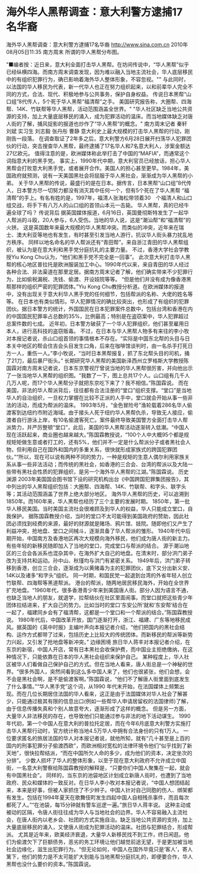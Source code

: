 # 海外华人黑帮调查：意大利警方逮捕17名华裔

海外华人黑帮调查：意大利警方逮捕17名华裔
http://www.sina.com.cn  2010年08月05日11:35  南方周末
所谓的华人黑帮分布图。

"■编者按：近日来，意大利全面打击华人黑帮。在坊间传说中，“华人黑帮”似乎已经纵横四海。而南方周末调查发现，因为难以融入当地主流社会，华人底层移民中的有组织犯罪行为，确已影响着海外华人整体形象，不容忽视。""
与此同时，以法国的华人移民为代表，新一代华人也正在努力组织起来，以和前辈华人完全不同的方式，合法、现代、积极地参与公共事务，保护自身权益。
传说日本黑帮“山口组”8代传人，5个死于华人黑帮“福清帮”之手。
美国研究报告称，大圈帮、四海帮、14K、竹联帮等华人黑帮，活动范围涵盖全世界。"
"华人社区缺乏当地公共资源的支持，加上大量底层移民的涌入，成为犯罪活动的温床。而当地媒体缺乏对唐人街的了解，捕风捉影的报道也炒作了“华人黑帮”的概念。"
南方周末记者 秦轩 刘斌 实习生 刘志毅 张丹彤 曹静
意大利史上最大规模的打击华人黑帮的行动，刚刚告一段落。
在调查取证了2年多之后，意大利警方6月28日展开扫荡华人犯罪团伙的行动，突击搜查华人黑帮，最终逮捕了17名华人和7名意大利人，涉案金额达27亿欧元。
值得注意的是，欧洲媒体称此举打击了中国的“MAFIA”，而通常这个词指意大利的黑手党。
事实上，1990年代中期，意大利官员已经放话，担心华人黑帮会打败意大利黑手党，或者展开合作。美国人的担心甚至更早。1984年，美国政府就预测，说有一天美国黑社会将屈服于华人黑社会，渐渐成为华人黑帮的小弟。
关于华人黑帮的传说，最盛行的是在日本。据传言，日本黑帮“山口组”8代传人，日本警方尽一切努力都没有消灭其中任何一个，但有5个死在了华人黑帮 “福清帮”的手上。有名有姓的是，1997年，福清人张海松带领着30　个福清人和山口组交战，将手下有八万人的山口组的首领山本元一击毙。
华人黑帮，真的已经牛遍全球了吗？
传说背后
据英国媒体报道，6月16日，英国曼彻斯特发生了一起华人帮派的斗殴，20人参与，6人受伤。当地的华人说，这是“潮汕帮”和“福清帮”的火拼。
这是英国数年来最大规模的华人黑帮冲突。而类似的冲突，近年来在瑞士、澳大利亚等地也有发生，有时甚至引发当地人游行，抗议华人街头暴力扰乱地方秩序。
同样以地名命名的华人帮派还有“青田帮”。来自浙江青田的华人黑帮组织，被认为是在意大利和黑手党分庭抗礼的主要力量。
不过，香港大学社会学教授Yiu Kong Chu认为，“他们和黑手党不完全是一回事”。
此次意大利打击华人黑帮的核心地区普拉托是欧洲服装加工中心。1990年代以来，来自青田的华人经过各种合法、非法渠道在那里定居。据南方周末记者了解，他们确实带来不少犯罪行为，比如偷税漏税、洗钱、偷渡、开设妓院等等。
“但是他们并没有成为像香港黑帮那样的组织严密的犯罪团体。”Yiu Kong Chu教授分析道。在欧洲媒体的报道中，没有出现关于意大利华人黑手党的任何细节，包括帮派的名称、大佬的姓名等等。
在日本也有类似情形。华人犯罪情况的确比较突出，也形成了有组织的犯罪团伙。据日本警方的统计，外国国民在日本犯罪案件总数中，包括台湾和香港在内的中国国民犯罪率占总数的35%，比例最高；特别是在盗窃案中，华人犯罪超过总案件数的七成。
近年初，日本警方破获了一个华人犯罪组织，他们甚至雇用日本人，进行高科技的盗窃贩毒。
不过，在日本与华人黑帮人物多有来往的李小牧对本报记者说，杀山口组首领的事情根本不存在。“实际是中国东北帮的头目与日本关中地区的帮会住吉会头目发生口角，后来在咖啡馆谈判时，由一名杀手打死日方一人，重伤一人。”李小牧说，“当时日本黑帮报复，抓了东北帮头目的司机，捅了21刀，最后暴尸街头。”
长期研究华人黑帮的美国新泽西州立罗格斯大学教授陈国霖对南方周末记者说，日本东京警视厅曾说当地的华人黑帮很厉害，并向他出示了一张当地华人黑帮的组织图。“我数了一下，图上总共17个人。山口组有几千人几万人呢，而17个华人黑帮分子就把东京吃下来了？我不相信。”陈国霖说。
而在美国，非法的华人帮派背后，往往都有合法注册的“堂口”组织支撑。“堂口”是当地华人的自治组织，一旦权力掌握在比较不正派的人手中，堂口就会开始从事一些非法的活动，而成为帮派的温床。
1993年5月，“金色冒险号”渔轮载着286名华人偷渡客到达纽约市附近海域。由于接头人死于纽约华人黑帮仇杀，导致无人接应，偷渡者自行游泳上岸，有10名偷渡客死亡。案件最终导致美国警方全面打击华人帮派势力，并严厉整顿“堂口”，此后，美国的华人黑帮活动逐渐转入低潮。“中国人现在活跃起来，商业圈也越来越大。”陈国霖教授说，“100个人中大概95个都是规规矩矩做生意或者打工的，还有5%，他们并不一定是什么帮派分子或者黑社会人物，但利用自己在国外和国内的多重关系，很快就形成家族式的跨国犯罪团伙。”“所以，现在可以说有两种不同的势力，一种是规矩的生意人偶尔利用家族关系从事一些非法活动；而传统的黑社会，如香港的三合会、台湾的帮派以及大陆一些带有黑社会性质的犯罪组织，是另一个海外华人黑帮的江湖。”陈国霖说。
历史渊源
2003年美国国会图书馆下设的研究机构出台《中国跨国犯罪集团报告》，其中列出的华人黑帮组织包括：大圈帮、四海帮、14K、竹联帮、和字头、联字头等；其活动范围涵盖了世界上绝大部分地区。
海外华人黑帮的历史，可以追溯到1850年。而160年来，华人黑帮也经历了三个主要的发展时期。
1850年，第一批华人移民美国。当时美国主流社会很难顾及到华人的权益，华人只能成立堂口，自我保护。
据陈国霖教授介绍，当时的堂口不太可能得到美国政府的赞助，因此社团必须找到经费的来源，最好的财源就是赌场、鸦片馆、妓院。随即他们又产生了利益冲突，抢地盘、堂口之间械斗，逐渐具备了华人帮派的雏形。
1940年代中后期开始，中国南方及香港地区再次大规模向海外移民，他们成为唐人街的新主力。有些年轻的新移民随即加入了当地的堂口，完成堂口与帮派的结合。
源于潮汕地区的三合会各派系也混杂其中，在海外扩大自己的地盘。在清末时，部分洪门弟子改为支持共和运动。孙中山、秋瑾均与洪门有紧密关系。 1949年后，洪门弟子转移到香港，创立三合会，逐渐成为以黄赌毒为主的犯罪团伙，底下又分出新义安、14K以及诸多“和字头”组织。
同一时期，和国民党一起退到台湾的外省年轻人创立竹联帮、四海帮等黑道帮派。
港台的帮派，随两地居民移民海外，开始在全世界扩充地盘。“1960年代，很多香港青少年来到美国唐人街。部分人因为语言不通，也缺乏当地人的朋友，就退学，拉帮结伙在社区里面闹事。而堂口就把这些青少年团体拉结进来，扩大自己的势力。比如当时的堂口‘东安公所’就和‘东安帮’结合在一起了，福建同乡会有了福清帮，这都是一个堂口和一个帮派的结合。”陈国霖教授说。
1980年代后，中国改革开放，国门逐渐打开，浙江、福建、广东等地移民成风。据英国的《英中时报》主编叶声向本报记者介绍，“他们把国内的黑社会结构、运作方式都带了过来，包括历史上比较大的传统团体。而新移民的帮派等新势力兴起，又引发了抢地盘等新冲突。”
边缘困境
旅日华人蒋丰对本报记者介绍，在东京的新宿，中国人开店，常有日本黑社会收保护费，而中国业主拒绝缴纳，在这种情况下，只能依靠在日本的华人黑社会组织来保护自己。
某种程度上，华人社区被华人们看做自己保护自己的方式。但在当地人看来，唐人街总是一个神秘的世界。“很多外国人，突然间看到这么多中国人来了，他们也很紧张，他们会想，会不会是黑社会啊，是不是偷渡客啊。”陈国霖说，“他们不了解唐人街里面到底发生了什么事情。”“华人黑手党”这个词，从1990 年代末开始，在法国媒体上频繁出现。而在几位长期居住法国的华人看来，这正是由于法国媒体对华人社会了解甚少，只能通过极其有限的信息出口(例如一些帮华人申请居留权的法国律师)了解，由于信息传播失真和个别人故意夸大，逐渐形成了这样的概念。
但是另一方面，大量华人非法移民的存在，也导致他们只能通过参与非法的地下活动谋生。
1990年代初，第一个中国人在意大利的普拉托定居，而在今年6月底意大利警方实施打击华人黑帮行动时，官方统计称当地4.5万华人中拥有合法身份的只有1万人。
一位要求匿名的旅居法国的华人对本报记者说，就他所知，就有“几十甚至是上百的国内的刑事犯罪分子偷渡西欧”，而欧洲相对宽松的法律环境令他们“似乎找到了新天地”，很快拉帮结派，“而在中国所欠人命的多少，成为他们的资本，决定坐次的分排”。
少数人损坏了华人的整体形象，以至于现在意大利政府不允许成立中国街，一名意大利警察给陈国霖教授的解释是，“只要你们中国人聚集在一起，就会有中国黑社会”。
同样的，当东京的池袋地区计划成立新唐人街时，也遭到了当地政府、民众和媒体的一致反对。在日华人李小牧对本报记者说，“中国人想团结起来，本来是好事，但被人家抓住了不少辫子。中国人针对自己同胞的伤人、绑架都有发生。包括在1994年夏天在歌舞伎町发生四起中国人自相残杀事件，而且每次都死了人。”“在池袋，每15分钟就有警车巡逻一遍。”旅日华人蒋丰说。
这种主动或被动的区隔，令唐人街往往成为华人与当地社会的边界。华人不容易融入主流社会，在唐人街内以老乡会、社团的方式实施自治。缺乏当地公共资源的支持，加上大量底层移民的涌入，又使唐人街成为犯罪活动的温床。社团与犯罪结合，形成帮派。
尤其是近年来，欧美经济衰退，大量华人新移民找不到工作，终日闲逛。他们为偷渡欠下了巨额债务，恶劣的务工环境让他们越觉前途无望，于是更加被当地社会边缘化，滋生出犯罪行为。“但无论如何，中国人在国外毕竟只是‘客人’，寄人篱下，他们的势力是不太可能扩大到能与当地黑帮分庭抗礼的，即便要合作，华人黑帮也没什么要价的资本。”陈国霖说。

